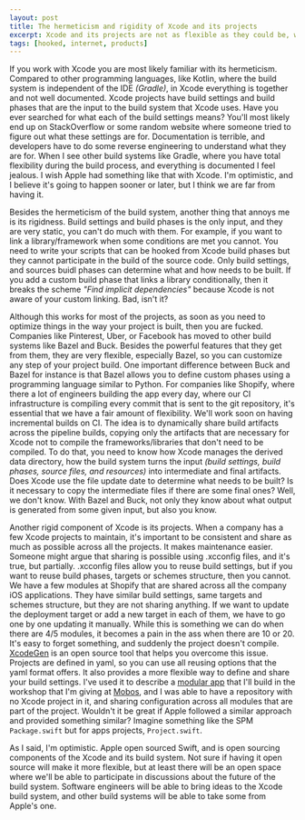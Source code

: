 ```yaml
---
layout: post
title: The hermeticism and rigidity of Xcode and its projects
excerpt: Xcode and its projects are not as flexible as they could be, which makes it hard for companies to optimize their workflows and processes. In this post I'll analyze some of the things that I would improve from its build system and projects.
tags: [hooked, internet, products]
---
```


If you work with Xcode you are most likely familiar with its hermeticism. Compared to other programming languages, like Kotlin, where the build system is independent of the IDE _(Gradle)_, in Xcode everything is together and not well documented. Xcode projects have build settings and build phases that are the input to the build system that Xcode uses. Have you ever searched for what each of the build settings means? You'll most likely end up on StackOverflow or some random website where someone tried to figure out what these settings are for. Documentation is terrible, and developers have to do some reverse engineering to understand what they are for. When I see other build systems like Gradle, where you have total flexibility during the build process, and everything is documented I feel jealous. I wish Apple had something like that with Xcode. I'm optimistic, and I believe it's going to happen sooner or later, but I think we are far from having it.

Besides the hermeticism of the build system, another thing that annoys me is its rigidness. Build settings and build phases is the only input, and they are very static, you can't do much with them. For example, if you want to link a library/framework when some conditions are met you cannot. You need to write your scripts that can be hooked from Xcode build phases but they cannot participate in the build of the source code. Only build settings, and sources buidl phases can determine what and how needs to be built. If you add a custom build phase that links a library conditionally, then it breaks the scheme _"Find implicit dependencies"_ because Xcode is not aware of your custom linking. Bad, isn't it?

Although this works for most of the projects, as soon as you need to optimize things in the way your project is built, then you are fucked. Companies like Pinterest, Uber, or Facebook has moved to other build systems like Bazel and Buck. Besides the powerful features that they get from them, they are very flexible, especially Bazel, so you can customize any step of your project build. One important difference between Buck and Bazel for instance is that Bazel allows you to define custom phases using a programming language similar to Python. For companies like Shopify, where there a lot of engineers building the app every day, where our CI infrastructure is compiling every commit that is sent to the git repository, it's essential that we have a fair amount of flexibility. We'll work soon on having incremental builds on CI. The idea is to dynamically share build artifacts across the pipeline builds, copying only the artifacts that are necessary for Xcode not to compile the frameworks/libraries that don't need to be compiled. To do that, you need to know how Xcode manages the derived data directory, how the build system turns the input _(build settings, build phases, source files, and resources)_ into intermediate and final artifacts. Does Xcode use the file update date to determine what needs to be built? Is it necessary to copy the intermediate files if there are some final ones? Well, we don't know. With Bazel and Buck, not only they know about what output is generated from some given input, but also you know.

Another rigid component of Xcode is its projects. When a company has a few Xcode projects to maintain, it's important to be consistent and share as much as possible across all the projects. It makes maintenance easier. Someone might argue that sharing is possible using .xcconfig files, and it's true, but partially. .xcconfig files allow you to reuse build settings, but if you want to reuse build phases, targets or schemes structure, then you cannot. We have a few modules at Shopify that are shared across all the company iOS applications. They have similar build settings, same targets and schemes structure, but they are not sharing anything. If we want to update the deployment target or add a new target in each of them, we have to go one by one updating it manually. While this is something we can do when there are 4/5 modules, it becomes a pain in the ass when there are 10 or 20. It's easy to forget something, and suddenly the project doesn't compile. [XcodeGen](https://github.com/yonaskolb/XcodeGen) is an open source tool that helps you overcome this issue. Projects are defined in yaml, so you can use all reusing options that the yaml format offers. It also provides a more flexible way to define and share your build settings. I've used it to describe a [modular app](https://github.com/pepicrft/xcode-modular-apps-workshop) that I'll build in the workshop that I'm giving at [Mobos](http://romobos.com/), and I was able to have a repository with no Xcode project in it, and sharing configuration across all modules that are part of the project. Wouldn't it be great if Apple followed a similar approach and provided something similar? Imagine something like the SPM `Package.swift` but for apps projects, `Project.swift`.

As I said, I'm optimistic. Apple open sourced Swift, and is open sourcing components of the Xcode and its build system. Not sure if having it open source will make it more flexible, but at least there will be an open space where we'll be able to participate in discussions about the future of the build system. Software engineers will be able to bring ideas to the Xcode build system, and other build systems will be able to take some from Apple's one.
